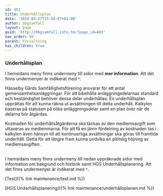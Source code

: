 ```yaml
---
id: 403
title: Underhållsplan
date: '2014-03-27T15:58:07+01:00'
author: hbgsamfall
layout: page
guid: 'http://hbgsamfall.info.tm/?page_id=403'
nav_order: 90
parent: Förvaltning
has_children: true
---
```


### Underhållsplan  
 
I hemsidans meny finns undermeny till sidor med **mer information**. Att det finns undermenyer är indikerat med ˅.

Hässelby Gårds Samfällighetsförening ansvarar för ett antal gemensamhetsanläggningar. För att bibehålla anläggningsdelarnas standard och beständighet behöver dessa delar underhållas. En underhållsplan upprättas för att kunna räkna ut avsättningen till detta underhåll. Kalkylen baseras på statusen på olika anläggningsdelar samt en plan över när de delarna bör åtgärdas.

Kostnaden för underhållsåtgärderna ska täckas av den medlemsavgift som uttaxeras av medlemmarna. För att få en jämn fördelning av kostnaden tas i kalkylen även hänsyn till att kontinuerliga avsättningar ska göras till framtida underhåll. Detta för att längre fram kunna undvika en plötslig höjning av medlemsavgiften.

<BR>
I hemsidans meny finns undermeny till nedan uppräknade sidor med information om bakgrund och historik samt HGS Underhållsplanering. Att det finns undermenyer är indikerat med ˅.

[Test]({% link maintenance/test.md %})

[HGS Underhållsplanering]({% link maintenance/underhållsplanen.md %})

